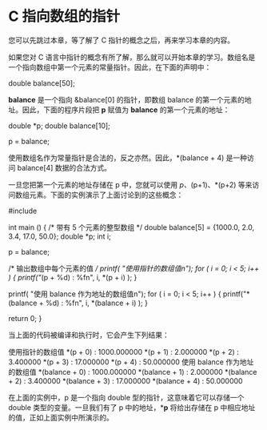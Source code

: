# C 指向数组的指针


您可以先跳过本章，等了解了 C 指针的概念之后，再来学习本章的内容。

如果您对 C 语言中指针的概念有所了解，那么就可以开始本章的学习。数组名是一个指向数组中第一个元素的常量指针。因此，在下面的声明中：

double balance[50];

**balance** 是一个指向 &balance[0] 的指针，即数组 balance 的第一个元素的地址。因此，下面的程序片段把 **p** 赋值为 **balance** 的第一个元素的地址：

double *p;
double balance[10];

p = balance;

使用数组名作为常量指针是合法的，反之亦然。因此，*(balance + 4) 是一种访问 balance[4] 数据的合法方式。

一旦您把第一个元素的地址存储在 p 中，您就可以使用 *p、*(p+1)、*(p+2) 等来访问数组元素。下面的实例演示了上面讨论到的这些概念：

#include

int main ()
{
   /* 带有 5 个元素的整型数组 */
   double balance[5] = {1000.0, 2.0, 3.4, 17.0, 50.0};
   double *p;
   int i;

   p = balance;

   /* 输出数组中每个元素的值 */
   printf( "使用指针的数组值n");
   for ( i = 0; i < 5; i++ )
   {
       printf("*(p + %d) : %fn",  i, *(p + i) );
   }

   printf( "使用 balance 作为地址的数组值n");
   for ( i = 0; i < 5; i++ )
   {
       printf("*(balance + %d) : %fn",  i, *(balance + i) );
   }

   return 0;
}

当上面的代码被编译和执行时，它会产生下列结果：

使用指针的数组值
*(p + 0) : 1000.000000
*(p + 1) : 2.000000
*(p + 2) : 3.400000
*(p + 3) : 17.000000
*(p + 4) : 50.000000
使用 balance 作为地址的数组值
*(balance + 0) : 1000.000000
*(balance + 1) : 2.000000
*(balance + 2) : 3.400000
*(balance + 3) : 17.000000
*(balance + 4) : 50.000000

在上面的实例中，p 是一个指向 double 型的指针，这意味着它可以存储一个 double 类型的变量。一旦我们有了 p 中的地址，***p** 将给出存储在 p 中相应地址的值，正如上面实例中所演示的。
